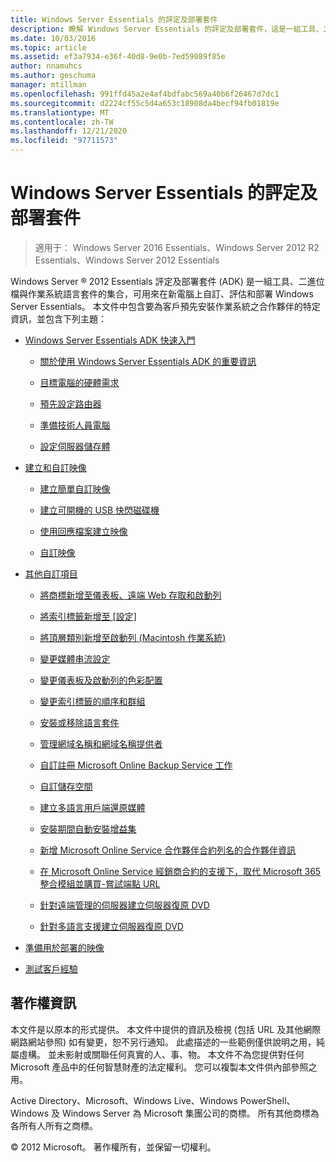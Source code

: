 ```yaml
---
title: Windows Server Essentials 的評定及部署套件
description: 瞭解 Windows Server Essentials 的評定及部署套件，這是一組工具、二進位檔與作業系統語言套件的集合。
ms.date: 10/03/2016
ms.topic: article
ms.assetid: ef3a7934-e36f-40d8-9e0b-7ed59089f85e
author: nnamuhcs
ms.author: geschuma
manager: mtillman
ms.openlocfilehash: 991ffd45a2e4af4bdfabc569a40b6f26467d7dc1
ms.sourcegitcommit: d2224cf55c5d4a653c18908da4becf94fb01819e
ms.translationtype: MT
ms.contentlocale: zh-TW
ms.lasthandoff: 12/21/2020
ms.locfileid: "97711573"
---
```

# <a name="assessment-and-deployment-kit-for-windows-server-essentials"></a>Windows Server Essentials 的評定及部署套件

>適用于： Windows Server 2016 Essentials、Windows Server 2012 R2 Essentials、Windows Server 2012 Essentials

Windows Server &reg; 2012 Essentials 評定及部署套件 (ADK) 是一組工具、二進位檔與作業系統語言套件的集合，可用來在新電腦上自訂、評估和部署 Windows Server Essentials。 本文件中包含要為客戶預先安裝作業系統之合作夥伴的特定資訊，並包含下列主題：


-   [Windows Server Essentials ADK 快速入門](Getting-Started-with-the-Windows-Server-Essentials-ADK.md)

    -   [關於使用 Windows Server Essentials ADK 的重要資訊](Important-Information-for-Using-the-Windows-Server-Essentials-ADK.md)

    -   [目標電腦的硬體需求](Hardware-Requirements-for-the-Target-Computer.md)

    -   [預先設定路由器](Preconfiguring-a-Router.md)

    -   [準備技術人員電腦](Prepare-the-Technician-Computer.md)

    -   [設定伺服器儲存體](Configure-Server-Storage.md)

-   [建立和自訂映像](Creating-and-Customizing-the-Image.md)

    -   [建立簡單自訂映像](Create-a-Simple-Customized-Image.md)

    -   [建立可開機的 USB 快閃磁碟機](Create-a-Bootable-USB-Flash-Drive.md)

    -   [使用回應檔案建立映像](Create-an-Image-By-Using-Answer-Files.md)

    -   [自訂映像](Customize-the-Image.md)

-   [其他自訂項目](Additional-Customizations.md)

    -   [將商標新增至儀表板、遠端 Web 存取和啟動列](Add-Branding-to-the-Dashboard--Remote-Web-Access--and-Launchpad.md)

    -   [將索引標籤新增至 [設定]](Add-a-Tab-to-Settings.md)

    -   [將頂層類別新增至啟動列 (Macintosh 作業系統)](Add-Top-Level-Categories-to-the-Launchpad--Macintosh-Operating-System-.md)

    -   [變更媒體串流設定](Change-Media-Streaming-Settings.md)

    -   [變更儀表板及啟動列的色彩配置](Change-the-Color-Scheme-of-the-Dashboard-and-Launchpad.md)

    -   [變更索引標籤的順序和群組](Change-the-Order-and-Grouping-of-Tabs.md)

    -   [安裝或移除語言套件](Install-or-Remove-Language-Packs.md)

    -   [管理網域名稱和網域名稱提供者](Manage-Domain-Names-and-Domain-Name-Providers.md)

    -   [自訂註冊 Microsoft Online Backup Service 工作](Customize-Sign-Up-for-Microsoft-Online-Backup-Service-task.md)

    -   [自訂儲存空間](Customize-Storage-Spaces.md)

    -   [建立多語言用戶端還原媒體](Build-Multi-Language-Client-Restore-Media.md)

    -   [安裝期間自動安裝增益集](Automate-Installation-of-Add-Ins-During-Setup.md)

    -   [新增 Microsoft Online Service 合作夥伴合約列名的合作夥伴資訊](Add-Microsoft-Online-Service-Partner-Agreement-Partner-of-Record-Information.md)

    -   [在 Microsoft Online Service 經銷商合約的支援下，取代 Microsoft 365 整合模組並購買-嘗試端點 URL](Replace-O365-Integration-Module-Buy-Try-Endpoint-URL-in-Support-of-Microsoft-Online-Service-Reseller-Agreement.md)

    -   [針對遠端管理的伺服器建立伺服器復原 DVD](Create-a-Server-Recovery-DVD-for-Remotely-Administered-Servers.md)

    -   [針對多語言支援建立伺服器復原 DVD](Create-a-Server-Recovery-DVD-for-Multi-Language-Support.md)

-   [準備用於部署的映像](Preparing-the-Image-for-Deployment.md)

-   [測試客戶經驗](Testing-the-Customer-Experience.md)


## <a name="copyright-information"></a>著作權資訊
 本文件是以原本的形式提供。 本文件中提供的資訊及檢視 (包括 URL 及其他網際網路網站參照) 如有變更，恕不另行通知。 此處描述的一些範例僅供說明之用，純屬虛構。 並未影射或關聯任何真實的人、事、物。 本文件不為您提供對任何 Microsoft 產品中的任何智慧財產的法定權利。 您可以複製本文件供內部參照之用。

 Active Directory、Microsoft、Windows Live、Windows PowerShell、Windows 及 Windows Server 為 Microsoft 集團公司的商標。 所有其他商標為各所有人所有之商標。

 &copy; 2012 Microsoft。 著作權所有，並保留一切權利。
